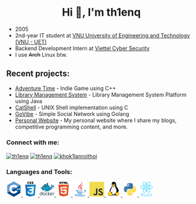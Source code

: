 # <h1 align="center">Hi 👋, I'm th1enq</h1>

- 2005
- 2nd-year IT student at [VNU University of Engineering and Technology (VNU - UET)](https://uet.vnu.edu.vn)
- Backend Development Intern at [Viettel Cyber Security](https://viettelcybersecurity.com/vi/vcs-gioi-thieu/)
- I use ~~Arch~~ Linux btw.

## Recent projects:

- [Adventure Time](https://github.com/th1enq/Adventure-Time) - Indie Game using C++ 
- [Library Management System](https://github.com/th1enq/Library-Management-System-JAVA) - Library Management System Platform using Java
- [CatShell](https://github.com/th1enq/CatShell) - UNIX Shell implementation using C
- [GoVibe](https://github.com/th1enq/GoVibe) - Simple Social Network using Golang
- [Personal Website](https://th1enq-website.vercel.app/) - My personal website where I share my blogs, competitive programming content, and more.

<h3 align="left">Connect with me:</h3>
<p align="left">
<a href="https://linkedin.com/in/th1enq" target="blank"><img align="center" src="https://raw.githubusercontent.com/rahuldkjain/github-profile-readme-generator/master/src/images/icons/Social/linked-in-alt.svg" alt="th1enq" height="30" width="40" /></a>
<a href="https://fb.com/th1enq" target="blank"><img align="center" src="https://raw.githubusercontent.com/rahuldkjain/github-profile-readme-generator/master/src/images/icons/Social/facebook.svg" alt="th1enq" height="30" width="40" /></a>
<a href="https://discord.gg/khok1lanroithoi" target="blank"><img align="center" src="https://raw.githubusercontent.com/rahuldkjain/github-profile-readme-generator/master/src/images/icons/Social/discord.svg" alt="khok1lanroithoi" height="30" width="40" /></a>
</p>

<h3 align="left">Languages and Tools:</h3>
<p align="left"> <a href="https://www.w3schools.com/cpp/" target="_blank" rel="noreferrer"> <img src="https://raw.githubusercontent.com/devicons/devicon/master/icons/cplusplus/cplusplus-original.svg" alt="cplusplus" width="40" height="40"/> </a> <a href="https://www.w3schools.com/css/" target="_blank" rel="noreferrer"> <img src="https://raw.githubusercontent.com/devicons/devicon/master/icons/css3/css3-original-wordmark.svg" alt="css3" width="40" height="40"/> </a> <a href="https://www.docker.com/" target="_blank" rel="noreferrer"> <img src="https://raw.githubusercontent.com/devicons/devicon/master/icons/docker/docker-original-wordmark.svg" alt="docker" width="40" height="40"/> </a> <a href="https://www.w3.org/html/" target="_blank" rel="noreferrer"> <img src="https://raw.githubusercontent.com/devicons/devicon/master/icons/html5/html5-original-wordmark.svg" alt="html5" width="40" height="40"/> </a> <a href="https://www.java.com" target="_blank" rel="noreferrer"> <img src="https://raw.githubusercontent.com/devicons/devicon/master/icons/java/java-original.svg" alt="java" width="40" height="40"/> </a> <a href="https://developer.mozilla.org/en-US/docs/Web/JavaScript" target="_blank" rel="noreferrer"> <img src="https://raw.githubusercontent.com/devicons/devicon/master/icons/javascript/javascript-original.svg" alt="javascript" width="40" height="40"/> </a> <a href="https://www.linux.org/" target="_blank" rel="noreferrer"> <img src="https://raw.githubusercontent.com/devicons/devicon/master/icons/linux/linux-original.svg" alt="linux" width="40" height="40"/> </a> <a href="https://www.python.org" target="_blank" rel="noreferrer"> <img src="https://raw.githubusercontent.com/devicons/devicon/master/icons/python/python-original.svg" alt="python" width="40" height="40"/> </a> <a href="https://reactjs.org/" target="_blank" rel="noreferrer"> <img src="https://raw.githubusercontent.com/devicons/devicon/master/icons/react/react-original-wordmark.svg" alt="react" width="40" height="40"/> </a> </p>
